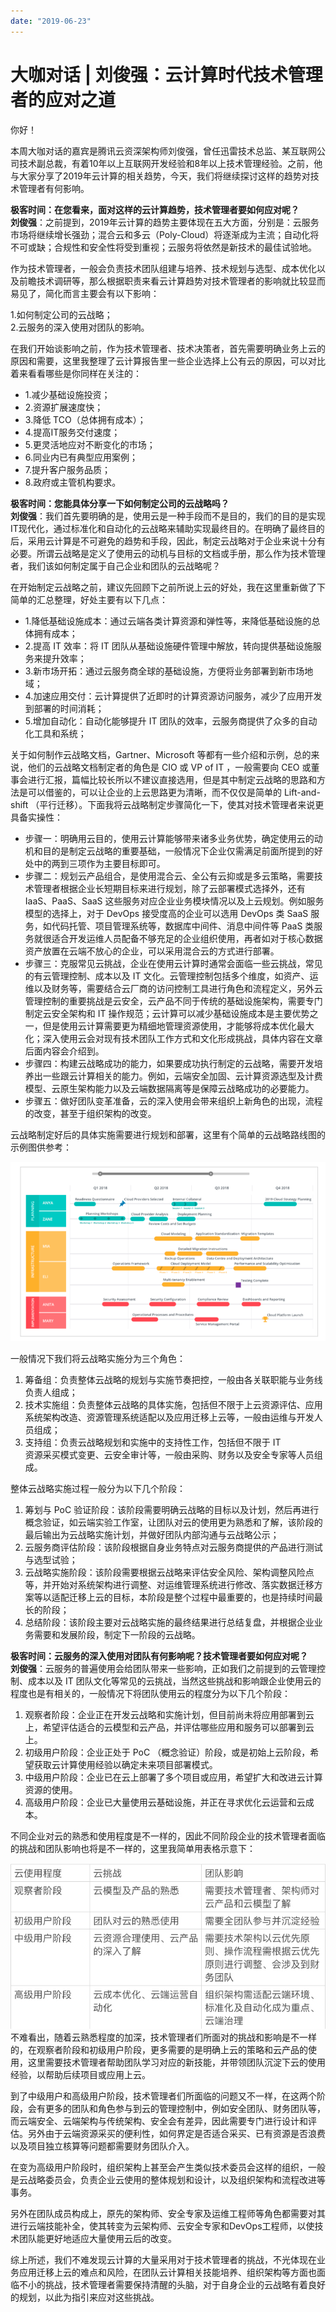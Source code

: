 ```yaml
---
date: "2019-06-23"
---  
```

      
# 大咖对话 | 刘俊强：云计算时代技术管理者的应对之道
你好！

本周大咖对话的嘉宾是腾讯云资深架构师刘俊强，曾任迅雷技术总监、某互联网公司技术副总裁，有着10年以上互联网开发经验和8年以上技术管理经验。之前，他与大家分享了2019年云计算的相关趋势，今天，我们将继续探讨这样的趋势对技术管理者有何影响。

**极客时间：在您看来，面对这样的云计算趋势，技术管理者要如何应对呢？**  
**刘俊强**：之前提到，2019年云计算的趋势主要体现在五大方面，分别是：云服务市场将继续增长强劲；混合云和多云（Poly-Cloud）将逐渐成为主流；自动化将不可或缺；合规性和安全性将受到重视；云服务将依然是新技术的最佳试验地。

作为技术管理者，一般会负责技术团队组建与培养、技术规划与选型、成本优化以及前瞻技术调研等，那么根据职责来看云计算趋势对技术管理者的影响就比较显而易见了，简化而言主要会有以下影响：

1.如何制定公司的云战略；  
2.云服务的深入使用对团队的影响。

在我们开始谈影响之前，作为技术管理者、技术决策者，首先需要明确业务上云的原因和需要，这里我整理了云计算报告里一些企业选择上公有云的原因，可以对比着来看看哪些是你同样在关注的：

* 1.减少基础设施投资；
* 2.资源扩展速度快；
* 3.降低 TCO（总体拥有成本）；
* 4.提高IT服务交付速度；
* 5.更灵活地应对不断变化的市场；
* 6.同业内已有典型应用案例；
* 7.提升客户服务品质；
* 8.政府或主管机构要求。

<!-- [[[read_end]]] -->

**极客时间：您能具体分享一下如何制定公司的云战略吗？**  
**刘俊强**：我们首先要明确的是，使用云是一种手段而不是目的，我们的目的是实现IT现代化，通过标准化和自动化的云战略来辅助实现最终目的。在明确了最终目的后，采用云计算是不可避免的趋势和手段，因此，制定云战略对于企业来说十分有必要。所谓云战略是定义了使用云的动机与目标的文档或手册，那么作为技术管理者，我们该如何制定属于自己企业和团队的云战略呢？

在开始制定云战略之前，建议先回顾下之前所说上云的好处，我在这里重新做了下简单的汇总整理，好处主要有以下几点：

* 1.降低基础设施成本：通过云端各类计算资源和弹性等，来降低基础设施的总体拥有成本；
* 2.提高 IT 效率：将 IT 团队从基础设施硬件管理中解放，转向提供基础设施服务来提升效率；
* 3.新市场开拓：通过云服务商全球的基础设施，方便将业务部署到新市场地域；
* 4.加速应用交付：云计算提供了近即时的计算资源访问服务，减少了应用开发到部署的时间消耗；
* 5.增加自动化：自动化能够提升 IT 团队的效率，云服务商提供了众多的自动化工具和系统；

关于如何制作云战略文档，Gartner、Microsoft 等都有一些介绍和示例，总的来说，他们的云战略文档制定者的角色是 CIO 或 VP of IT ，一般需要向 CEO 或董事会进行汇报，篇幅比较长所以不建议直接选用，但是其中制定云战略的思路和方法是可以借鉴的，可以让企业的上云思路更为清晰，而不仅仅是简单的 Lift-and-shift （平行迁移）。下面我将云战略制定步骤简化一下，使其对技术管理者来说更具备实操性：

* 步骤一：明确用云目的，使用云计算能够带来诸多业务优势，确定使用云的动机和目的是制定云战略的重要基础，一般情况下企业仅需满足前面所提到的好处中的两到三项作为主要目标即可。
* 步骤二：规划云产品组合，是使用混合云、全公有云抑或是多云策略，需要技术管理者根据企业长短期目标来进行规划，除了云部署模式选择外，还有 IaaS、PaaS、SaaS 这些服务对应企业业务模块情况以及上云规划。例如服务模型的选择上，对于 DevOps 接受度高的企业可以选用 DevOps 类 SaaS 服务，如代码托管、项目管理系统等，数据库中间件、消息中间件等 PaaS 类服务就很适合开发运维人员配备不够充足的企业组织使用，再者如对于核心数据资产放置在云端不放心的企业，可以采用混合云的方式进行部署。
* 步骤三：克服常见云挑战，企业在使用云计算时通常会面临一些云挑战，常见的有云管理控制、成本以及 IT 文化。云管理控制包括多个维度，如资产、运维以及财务等，需要结合云厂商的访问控制工具进行角色和流程定义，另外云管理控制的重要挑战是云安全，云产品不同于传统的基础设施架构，需要专门制定云安全架构和 IT 操作规范；云计算可以减少基础设施成本是主要优势之一，但是使用云计算需要更为精细地管理资源使用，才能够将成本优化最大化；深入使用云会对现有技术团队工作方式和文化形成挑战，具体内容在文章后面内容会介绍到。
* 步骤四：构建云战略成功的能力，如果要成功执行制定的云战略，需要开发培养出一些跟云计算相关的能力。例如，云端安全加固、云计算资源选型及计费模型、云原生架构能力以及云端数据隔离等是保障云战略成功的必要能力。
* 步骤五：做好团队变革准备，云的深入使用会带来组织上新角色的出现，流程的改变，甚至于组织架构的改变。

云战略制定好后的具体实施需要进行规划和部署，这里有个简单的云战略路线图的示例图供参考：

![](./httpsstatic001geekbangorgresourceimage8aed8ace23d7e60b61000b4b11bc5fd50fed.png)

一般情况下我们将云战略实施分为三个角色：

1.  筹备组：负责整体云战略的规划与实施节奏把控，一般由各关联职能与业务线负责人组成；
2.  技术实施组：负责整体云战略的具体实施，包括但不限于上云资源评估、应用系统架构改造、资源管理系统适配以及应用迁移上云等，一般由运维与开发人员组成；
3.  支持组：负责云战略规划和实施中的支持性工作，包括但不限于 IT  
    资源采买模式变更、云安全审计等，一般由采购、财务以及安全专家等人员组成。

整体云战略实施过程一般分为以下几个阶段：

1.  筹划与 PoC 验证阶段：该阶段需要明确云战略的目标以及计划，然后再进行概念验证，如云端实验工作室，让团队对云的使用更为熟悉和了解，该阶段的最后输出为云战略实施计划，并做好团队内部沟通与云战略公示；
2.  云服务商评估阶段：该阶段根据自身业务特点对云服务商提供的产品进行测试与选型试验；
3.  云战略实施阶段：该阶段需要根据云战略来评估安全风险、架构调整风险点等，并开始对系统架构进行调整、对运维管理系统进行修改、落实数据迁移方案等以适配迁移上云的目标，本阶段是整个过程中最重要的，也是持续时间最长的阶段；
4.  总结阶段：该阶段主要对云战略实施的最终结果进行总结复盘，并根据企业业务需要和发展阶段，制定下一阶段的云战略。

**极客时间：云服务的深入使用对团队有何影响呢？技术管理者要如何应对呢？**  
**刘俊强**：云服务的普遍使用会给团队带来一些影响，正如我们之前提到的云管理控制、成本以及 IT 团队文化等常见的云挑战，当然这些挑战和影响跟企业使用云的程度也是有相关的，一般情况下将团队使用云的程度分为以下几个阶段：

1.  观察者阶段：企业正在开发云战略和实施计划，但目前尚未将应用部署到云上，希望评估适合的云模型和云产品，并评估哪些应用和服务可以部署到云上。
2.  初级用户阶段：企业正处于 PoC （概念验证）阶段，或是初始上云阶段，希望获取云计算使用经验以确定未来项目部署模式。
3.  中级用户阶段：企业已在云上部署了多个项目或应用，希望扩大和改进云计算资源的使用。
4.  高级用户阶段：企业已大量使用云基础设施，并正在寻求优化云运营和云成本。

不同企业对云的熟悉和使用程度是不一样的，因此不同阶段企业的技术管理者面临的挑战和团队影响也将是不一样的，这里我简单用表格示意下：

![](./httpsstatic001geekbangorgresourceimage4b314b39954eefa49198ec2eba1c3ccaf431.jpg)  
不难看出，随着云熟悉程度的加深，技术管理者们所面对的挑战和影响是不一样的，在观察者阶段和初级用户阶段，更多需要的是明确上云的策略和云产品的使用，这里需要技术管理者帮助团队学习对应的新技能，并带领团队沉淀下云的使用经验，以帮助后续项目或应用上云。

到了中级用户和高级用户阶段，技术管理者们所面临的问题又不一样，在这两个阶段，会有更多的团队和角色参与到云的管理控制中，例如安全团队、财务团队等，而云端安全、云端架构与传统架构、安全会有差异，因此需要专门进行设计和评估。另外由于云端资源采买的便利性，如何界定是否适合采买、已有资源是否浪费以及项目独立核算等问题都需要财务团队介入。

在变为高级用户阶段时，组织架构上甚至会产生类似技术委员会这样的组织，一般是云战略委员会，负责企业云使用的整体规划和设计，以及组织架构和流程改进等事务。

另外在团队成员构成上，原先的架构师、安全专家及运维工程师等角色都需要对其进行云端技能补全，使其转变为云架构师、云安全专家和DevOps工程师，以使技术团队能更好地适应大量使用云后的改变。

综上所述，我们不难发现云计算的大量采用对于技术管理者的挑战，不光体现在业务应用迁移上云的难点和风险，在团队云计算相关技能培养、组织架构等方面也面临不小的挑战，技术管理者需要保持清醒的头脑，对于自身企业的云战略有着良好的规划，以此为指引来应对这些挑战。